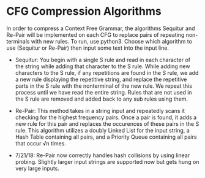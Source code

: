 # CFG Compression Algorithms
In order to compress a Context Free Grammar, the algorithms Sequitur and Re-Pair will be implemented on each CFG to replace pairs of repeating non-terminals with new rules.
To run, use python3. Choose which algorithm to use (Sequitur or Re-Pair) then input some text into the input line.

- Sequitur: You begin with a single S rule and read in each character of the string while adding that character to the S rule. While adding new characters to the S rule, if any repetitions are found in the S rule, we add a new rule displaying the repetitive string, and replace the repetitive parts in the S rule with the nonterminal of the new rule. We repeat this process until we have read the entire string. Rules that are not used in the S rule are removed and added back to any sub rules using them.

- Re-Pair: This method takes in a string input and repeatedly scans it checking for the highest frequency pairs. Once a pair is found, it adds a new rule for this pair and replaces the occurences of these pairs in the S rule. This algorithm utilizes a doubly Linked List for the input string, a Hash Table containing all pairs, and a Priority Queue containing all pairs that occur √n times.

- 7/21/18:
  Re-Pair now correctly handles hash collisions by using linear probing. Slightly larger input strings are supported now but gets hung on very large inputs.

